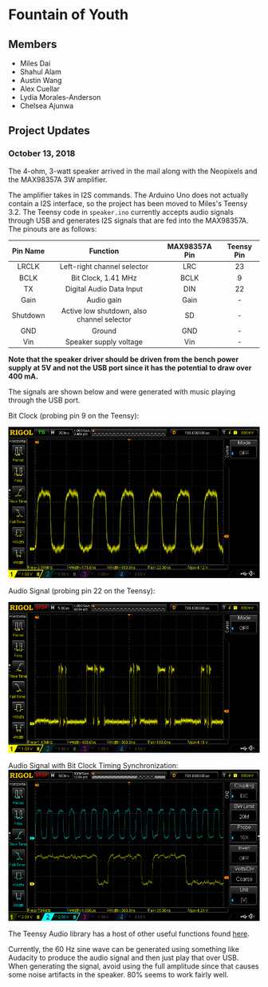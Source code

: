 # Fountain of Youth

## Members
* Miles Dai
* Shahul Alam
* Austin Wang
* Alex Cuellar
* Lydia Morales-Anderson
* Chelsea Ajunwa

## Project Updates
### October 13, 2018
The 4-ohm, 3-watt speaker arrived in the mail along with the Neopixels and the MAX98357A 3W amplifier.

The amplifier takes in I2S commands. The Arduino Uno does not actually contain a I2S interface, so the project has been moved to Miles's Teensy 3.2. The Teensy code in `speaker.ino` currently accepts audio signals through USB and generates I2S signals that are fed into the MAX98357A. The pinouts are as follows:

| Pin Name |Function | MAX98357A Pin | Teensy Pin |
|:-:|:-:|:-:|:-:|
| LRCLK | Left-right channel selector | LRC | 23 |
| BCLK | Bit Clock, 1.41 MHz | BCLK | 9 |
| TX | Digital Audio Data Input | DIN | 22 |
| Gain | Audio gain | Gain | - |
| Shutdown | Active low shutdown, also channel selector | SD | - |
| GND | Ground | GND | - |
| Vin | Speaker supply voltage | Vin | - |

**Note that the speaker driver should be driven from the bench power supply at 5V and not the USB port since it has the potential to draw over 400 mA.**

The signals are shown below and were generated with music playing through the USB port.

Bit Clock (probing pin 9 on the Teensy):

![Bit Clock](bit_clock.png)

Audio Signal (probing pin 22 on the Teensy):

![Audio Signal](audio_signal.png)

Audio Signal with Bit Clock Timing Synchronization:
![Bit clock with audio signal](bit_clk_with_audio.png)

The Teensy Audio library has a host of other useful functions found [here](https://www.pjrc.com/teensy/td_libs_Audio.html).

Currently, the 60 Hz sine wave can be generated using something like Audacity to produce the audio signal and then just play that over USB. When generating the signal, avoid using the full amplitude since that causes some noise artifacts in the speaker. 80% seems to work fairly well.